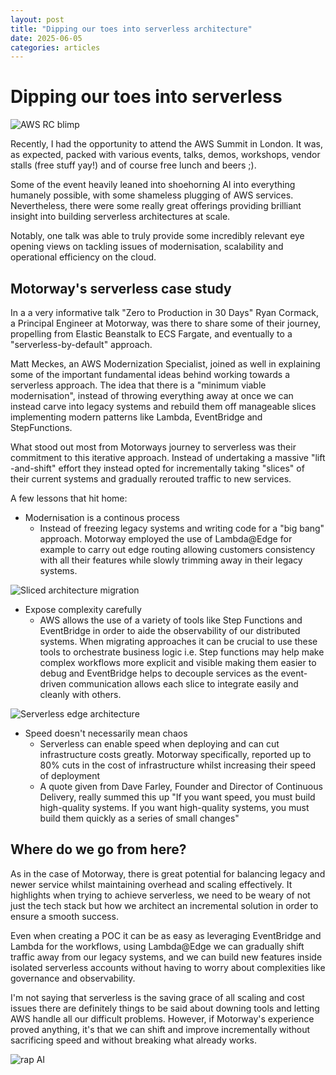 ```yaml
---
layout: post
title: "Dipping our toes into serverless architecture"
date: 2025-06-05
categories: articles
---
```

# Dipping our toes into serverless

  
![AWS RC blimp](https://skymabaranat.github.io/thoughts/assets/images/blimp.jpg)

Recently, I had the opportunity to attend the AWS Summit in London. It was, as expected, packed with various events, talks, demos, workshops, vendor stalls (free stuff yay!) and of course free lunch and beers ;).  

Some of the event heavily leaned into shoehorning AI into everything humanely possible, with some shameless plugging of AWS services. Nevertheless, there were some really great offerings providing brilliant insight into building serverless architectures at scale. 

Notably, one talk was able to truly provide some incredibly relevant eye opening views on tackling issues of modernisation, scalability and operational efficiency on the cloud. 

## Motorway's serverless case study

  In a a very informative talk "Zero to Production in 30 Days" Ryan Cormack, a Principal Engineer at Motorway, was there to share some of their journey, propelling from Elastic Beanstalk to ECS Fargate, and eventually to a "serverless-by-default" approach.

  Matt Meckes, an AWS Modernization Specialist, joined as well in explaining some of the important fundamental ideas behind working towards a serverless approach. The idea that there is a "minimum viable modernisation", instead of throwing everything away at once we can instead carve into legacy systems and rebuild them off manageable slices implementing modern patterns like Lambda, EventBridge and StepFunctions. 

  What stood out most from Motorways journey to serverless was their commitment to this iterative approach. Instead of undertaking a massive "lift -and-shift" effort they instead opted for incrementally taking "slices" of their current systems and gradually rerouted traffic to new services. 

A few lessons that hit home:

- Modernisation is a continous process
	- Instead of freezing legacy systems and writing code for a "big bang" approach. Motorway employed the use of Lambda@Edge for example to carry out edge routing allowing customers consistency with all their features while slowly trimming away in their legacy systems.
	 
![Sliced architecture migration](https://skymabaranat.github.io/thoughts/assets/images/sliced_architecture.png)

- Expose complexity carefully
	- AWS allows the use of a variety of tools like Step Functions and EventBridge in order to aide the observability of our distributed systems. When migrating approaches it can be crucial to use these tools to orchestrate business logic i.e. Step functions may help make complex workflows more explicit and visible making them easier to debug and EventBridge helps to decouple services as the event-driven communication allows each slice to integrate easily and cleanly with others. 
 
![Serverless edge architecture](https://skymabaranat.github.io/thoughts/assets/images/serverless.png)

- Speed doesn't necessarily mean chaos
	- Serverless can enable speed when deploying and can cut infrastructure costs greatly. Motorway specifically, reported up to 80% cuts in the cost of infrastructure whilst increasing their speed of deployment 
	- A quote given from Dave Farley, Founder and Director of Continuous Delivery, really summed this up "If you want speed, you must build high-quality systems. If you want high-quality systems, you must build them quickly as a series of small changes"


## Where do we go from here?

As in the case of Motorway, there is great potential for balancing legacy and newer service whilst maintaining overhead and scaling effectively. It highlights when trying to achieve serverless, we need to be weary of not just the tech stack but how we architect an incremental solution in order to ensure a smooth success. 

Even when creating a POC it can be as easy as leveraging EventBridge and Lambda for the workflows, using Lambda@Edge we can gradually shift traffic away from our legacy systems, and we can build new features inside isolated serverless accounts without having to worry about complexities like governance and observability. 

I'm not saying that serverless is the saving grace of all scaling and cost issues there are definitely things to be said about downing tools and letting AWS handle all our difficult problems. However, if Motorway's experience proved anything, it's that we can shift and improve incrementally without sacrificing speed and without breaking what already works.

![rap AI](https://skymabaranat.github.io/thoughts/assets/images/rap_ai.jpg)

